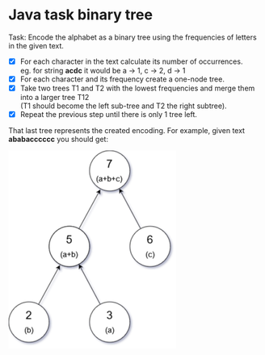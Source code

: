 # Java task binary tree

Task: Encode the alphabet as a binary tree using the frequencies of letters in the given text.

- [x] For each character in the text calculate its number of occurrences.
  <br>eg. for string **acdc** it would be a -> 1, c -> 2, d -> 1
- [x] For each character and its frequency create a one-node tree.
- [x] Take two trees T1 and T2 with the lowest frequencies and merge them into a larger tree T12
  <br>(T1 should become the left sub-tree and T2 the right subtree).
- [x] Repeat the previous step until there is only 1 tree left.

That last tree represents the created encoding. For example, given text **ababacccccc** you should get:

![This is an image](https://github.com/jakubdura/java-task-binary-tree/blob/main/treeExample.png)

